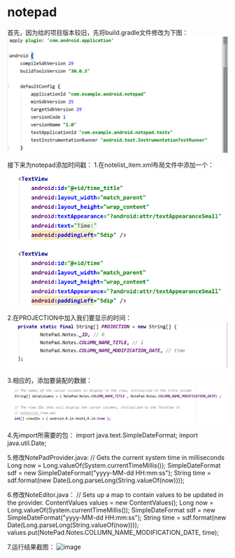 # notepad
首先，因为给的项目版本较旧，先将build.gradle文件修改为下图：
![image](https://github.com/ccecila/notepad/blob/main/images/%E4%BF%AE%E6%94%B9(build.gradle%E6%96%87%E4%BB%B6).png)

接下来为notepad添加时间戳：
1.在notelist_item.xml布局文件中添加一个：
![image](https://github.com/ccecila/notepad/blob/main/images/%E4%BF%AE%E6%94%B9%EF%BC%88notelist_item.xml%E6%96%87%E4%BB%B6%EF%BC%89.png)


2.在PROJECTION中加入我们要显示的时间：
![image](https://github.com/ccecila/notepad/blob/main/images/%E4%BF%AE%E6%94%B92.png)


3.相应的，添加要装配的数据：
![image](https://github.com/ccecila/notepad/blob/main/images/%E4%BF%AE%E6%94%B93.png)


4.先import所需要的包：
import java.text.SimpleDateFormat;
import java.util.Date;


5.修改NotePadProvider.java:
		// Gets the current system time in milliseconds
        Long now = Long.valueOf(System.currentTimeMillis());
        SimpleDateFormat sdf = new SimpleDateFormat("yyyy-MM-dd HH:mm:ss");
        String time = sdf.format(new Date(Long.parseLong(String.valueOf(now))));
        
        
6.修改NoteEditor.java：
// Sets up a map to contain values to be updated in the provider.
        ContentValues values = new ContentValues();
        Long now = Long.valueOf(System.currentTimeMillis());
        SimpleDateFormat sdf = new SimpleDateFormat("yyyy-MM-dd HH:mm:ss");
        String time = sdf.format(new Date(Long.parseLong(String.valueOf(now))));
        values.put(NotePad.Notes.COLUMN_NAME_MODIFICATION_DATE, time);

7.运行结果截图：
![image](https://github.com/ccecila/notepad/images/$[[105FR5UU}9XSWV0Z95YL.png)
